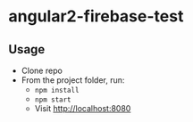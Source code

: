# angular2-firebase-test

## Usage

- Clone repo
- From the project folder, run:
  - `npm install`
  - `npm start`
  - Visit [http://localhost:8080](http://localhost:8080)
